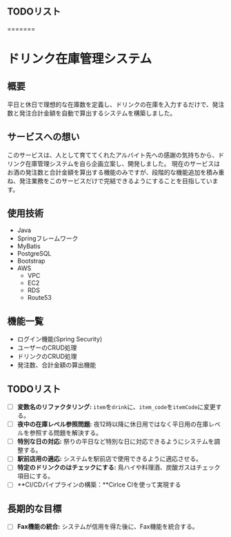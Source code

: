 ## TODOリスト

=======
# ドリンク在庫管理システム

## 概要
平日と休日で理想的な在庫数を定義し、ドリンクの在庫を入力するだけで、発注数と発注合計金額を自動で算出するシステムを構築しました。

## サービスへの想い
このサービスは、人として育ててくれたアルバイト先への感謝の気持ちから、ドリンク在庫管理システムを自ら企画立案し、開発しました。
現在のサービスはお酒の発注数と合計金額を算出する機能のみですが、段階的な機能追加を積み重ね、発注業務をこのサービスだけで完結できるようにすることを目指しています。

## 使用技術
- Java
- Springフレームワーク
- MyBatis
- PostgreSQL
- Bootstrap
- AWS
  - VPC
  - EC2
  - RDS
  - Route53

## 機能一覧
- ログイン機能(Spring Security)
- ユーザーのCRUD処理
- ドリンクのCRUD処理
- 発注数、合計金額の算出機能

## TODOリスト

- [ ] **変数名のリファクタリング:** `item`を`drink`に、`item_code`を`itemCode`に変更する。
- [ ] **夜中の在庫レベル参照問題:** 夜12時以降に休日用ではなく平日用の在庫レベルを参照する問題を解決する。
- [ ] **特別な日の対応:** 祭りの平日など特別な日に対応できるようにシステムを調整する。
- [ ] **駅前店用の適応:** システムを駅前店で使用できるように適応させる。
- [ ] **特定のドリンクのはチェックにする:** 鳥ハイや料理酒、炭酸ガスはチェック項目にする。
- [ ] **CI/CDパイプラインの構築：**Cirlce CIを使って実現する

## 長期的な目標

- [ ] **Fax機能の統合:** システムが信用を得た後に、Fax機能を統合する。
